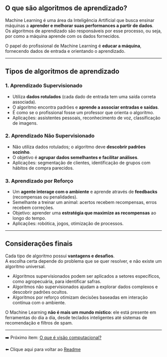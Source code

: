 ## O que são algoritmos de aprendizado?

Machine Learning é uma área da Inteligência Artificial que busca ensinar máquinas a **aprender e melhorar suas performances a partir de dados**.  
Os algoritmos de aprendizado são responsáveis por esse processo, ou seja, por como a máquina aprende com os dados fornecidos.  

O papel do profissional de Machine Learning é **educar a máquina**, fornecendo dados de entrada e orientando o aprendizado.

---

## Tipos de algoritmos de aprendizado

### 1. Aprendizado Supervisionado

- Utiliza **dados rotulados** (cada dado de entrada tem uma saída correta associada).  
- O algoritmo encontra padrões e **aprende a associar entradas e saídas**.  
- É como se o profissional fosse um professor que orienta o algoritmo.  
- Aplicações: assistentes pessoais, reconhecimento de voz, classificação de imagens.

### 2. Aprendizado Não Supervisionado

- Não utiliza dados rotulados; o algoritmo deve **descobrir padrões sozinho**.  
- O objetivo é **agrupar dados semelhantes e facilitar análises**.  
- Aplicações: segmentação de clientes, identificação de grupos com hábitos de compra parecidos.

### 3. Aprendizado por Reforço

- Um **agente interage com o ambiente** e aprende através de **feedbacks** (recompensas ou penalidades).  
- Semelhante a treinar um animal: acertos recebem recompensas, erros recebem correções.  
- Objetivo: aprender uma **estratégia que maximize as recompensas** ao longo do tempo.  
- Aplicações: robótica, jogos, otimização de processos.

---

## Considerações finais

Cada tipo de algoritmo possui **vantagens e desafios**.  
A escolha certa depende do problema que se quer resolver, e não existe um algoritmo universal.  

- Algoritmos supervisionados podem ser aplicados a setores específicos, como agropecuária, para identificar safras.  
- Algoritmos não supervisionados ajudam a explorar dados complexos e descobrir padrões ocultos.  
- Algoritmos por reforço otimizam decisões baseadas em interação contínua com o ambiente.  

O Machine Learning **não é mais um mundo místico**: ele está presente em ferramentas do dia a dia, desde teclados inteligentes até 
sistemas de recomendação e filtros de spam.  

---

➡️ Próximo item: [O que é visão computacional?](https://github.com/DrikaDev/Estudando-AWS-Fundamentos-de-IA-Generativa-com-Bedrock/blob/main/conteudos/5.%20Vis%C3%A3o%20computacional.md)

⬅️ Clique aqui para voltar ao [Readme](https://github.com/DrikaDev/Estudando-AWS-Fundamentos-de-IA-Generativa-com-Bedrock/blob/main/README.md)
